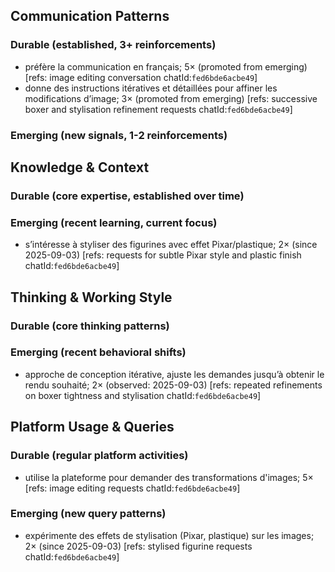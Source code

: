## Communication Patterns
### Durable (established, 3+ reinforcements)
- préfère la communication en français; 5× (promoted from emerging) [refs: image editing conversation chatId:`fed6bde6acbe49`]
- donne des instructions itératives et détaillées pour affiner les modifications d’image; 3× (promoted from emerging) [refs: successive boxer and stylisation refinement requests chatId:`fed6bde6acbe49`]

### Emerging (new signals, 1-2 reinforcements)

## Knowledge & Context
### Durable (core expertise, established over time)

### Emerging (recent learning, current focus)
- s’intéresse à styliser des figurines avec effet Pixar/plastique; 2× (since 2025-09-03) [refs: requests for subtle Pixar style and plastic finish chatId:`fed6bde6acbe49`]

## Thinking & Working Style
### Durable (core thinking patterns)

### Emerging (recent behavioral shifts)
- approche de conception itérative, ajuste les demandes jusqu’à obtenir le rendu souhaité; 2× (observed: 2025-09-03) [refs: repeated refinements on boxer tightness and stylisation chatId:`fed6bde6acbe49`]

## Platform Usage & Queries
### Durable (regular platform activities)
- utilise la plateforme pour demander des transformations d'images; 5× [refs: image editing requests chatId:`fed6bde6acbe49`]

### Emerging (new query patterns)
- expérimente des effets de stylisation (Pixar, plastique) sur les images; 2× (since 2025-09-03) [refs: stylised figurine requests chatId:`fed6bde6acbe49`]